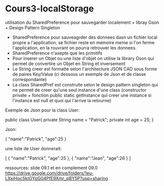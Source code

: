 # Cours3-localStorage
utilisation du SharedPreference pour sauvegarder localement + libray Gson + Design Pattern Singleton

- SharedPreference pour sauveagrder des donnees dasn un fichier local propre a l'application, se fichier reste en memoire meme si l'on ferme l'application, en la rouvrant on pourra retrouver les donnees.
- SharedPreference n'axepte que les primitifs
- Pour inserer un Objet ou une liste d'objet on utilise la library Gson qui permet de convertire un Objet en String et inversement
- Le String creer est formatte selon l'architecture JSON CAD sous forme de paires Key/Value (ci dessous un exemple de Json et de classe correspondante)
- La class SharedPref est construite selon le design pattern singleton qui ne permet de creer qu'une seul instance d'une class (constructor private + fonction public static getInstance qui creer une instance si l'instance est null et quoi qui l'arrive la retourne)

Exemple de Json pour la class User:

public class User{
private String name = "Patrick";
private int age = 25;
}

Json:

{
"name":"Patrick",
"age":25
}

une liste de User donnerait:

[
{
"name":"Patrick",
"age":25
},
{
"name":"Jean",
"age":26
}
]

ressources: slide 09.1 et en complement 09.0
https://drive.google.com/drive/folders/1eu-LXxiHocSktGYpG04PfE9Xmr_pBY5P?usp=sharing
